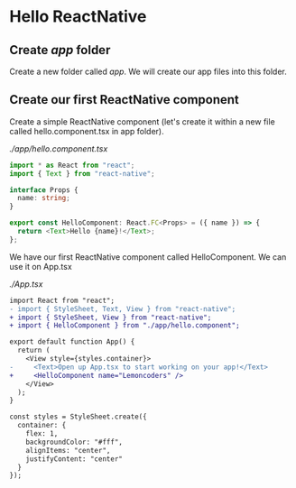 # Hello ReactNative

## Create _app_ folder

Create a new folder called _app_. We will create our app files into this folder.

## Create our first ReactNative component

Create a simple ReactNative component (let's create it within a new file called hello.component.tsx in app folder).

_./app/hello.component.tsx_

```typescript
import * as React from "react";
import { Text } from "react-native";

interface Props {
  name: string;
}

export const HelloComponent: React.FC<Props> = ({ name }) => {
  return <Text>Hello {name}!</Text>;
};
```

We have our first ReactNative component called HelloComponent. We can use it on App.tsx

_./App.tsx_

```diff
import React from "react";
- import { StyleSheet, Text, View } from "react-native";
+ import { StyleSheet, View } from "react-native";
+ import { HelloComponent } from "./app/hello.component";

export default function App() {
  return (
    <View style={styles.container}>
-     <Text>Open up App.tsx to start working on your app!</Text>
+     <HelloComponent name="Lemoncoders" />
    </View>
  );
}

const styles = StyleSheet.create({
  container: {
    flex: 1,
    backgroundColor: "#fff",
    alignItems: "center",
    justifyContent: "center"
  }
});

```
